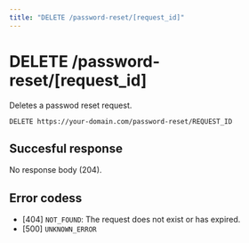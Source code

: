 ```yaml
---
title: "DELETE /password-reset/[request_id]"
---
```


# DELETE /password-reset/[request_id]

Deletes a passwod reset request.

```
DELETE https://your-domain.com/password-reset/REQUEST_ID
```

## Succesful response

No response body (204).

## Error codess

- [404] `NOT_FOUND`: The request does not exist or has expired.
- [500] `UNKNOWN_ERROR`
